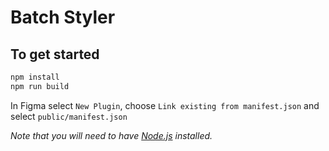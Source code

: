 # Batch Styler

## To get started
```bash
npm install
npm run build
```

In Figma select `New Plugin`, choose `Link existing from manifest.json` and select `public/manifest.json`

_Note that you will need to have [Node.js](https://nodejs.org/) installed._
